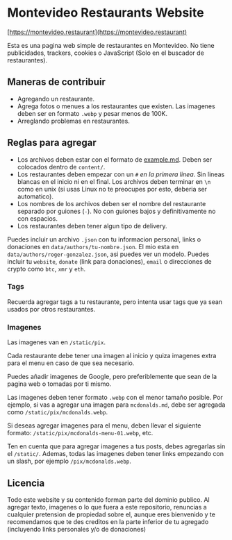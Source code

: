 # Montevideo Restaurants Website

[https://montevideo.restaurant](https://montevideo.restaurant)

Esta es una pagina web simple de restaurantes en Montevideo.
No tiene publicidades, trackers, cookies o JavaScript (Solo en el buscador de
restaurantes).

## Maneras de contribuir

- Agregando un restaurante.
- Agrega fotos o menues a los restaurantes que existen. Las imagenes deben ser
  en formato `.webp` y pesar menos de 100K.
- Arreglando problemas en restaurantes.

## Reglas para agregar

- Los archivos deben estar con el formato de [example.md](example.md). Deben ser
  colocados dentro de `content/`.
- Los restaurantes deben empezar con un `#` *en la primera linea*. Sin lineas
  blancas en el inicio ni en el final. Los archivos deben terminar en `\n` como
  en unix (si usas Linux no te preocupes por esto, deberia ser automatico).
- Los nombres de los archivos deben ser el nombre del restaurante separado por
  guiones (`-`). No con guiones bajos y definitivamente no con espacios.
- Los restaurantes deben tener algun tipo de delivery.

Puedes incluir un archivo `.json` con tu informacion personal, links o donaciones
en `data/authors/tu-nombre.json`. El mio esta en 
`data/authors/roger-gonzalez.json`, asi puedes ver un modelo. Puedes incluir tu 
`website`, `donate` (link para donaciones), `email` o direcciones de crypto como 
`btc`, `xmr` y `eth`.

### Tags

Recuerda agregar tags a tu restaurante, pero intenta usar tags que ya sean usados 
por otros restaurantes.

### Imagenes

Las imagenes van en `/static/pix`.

Cada restaurante debe tener una imagen al inicio y quiza imagenes extra para el 
menu en caso de que sea necesario.

Puedes añadir imagenes de Google, pero preferiblemente que sean de la pagina web
o tomadas por ti mismo.

Las imagenes deben tener formato `.webp` con el menor tamaño posible. Por 
ejemplo, si vas a agregar una imagen para `mcdonalds.md`, debe ser agregada como
`/static/pix/mcdonalds.webp`.

Si deseas agregar imagenes para el menu, deben llevar el siguiente formato:
`/static/pix/mcdonalds-menu-01.webp`, etc.

Ten en cuenta que para agregar imagenes a tus posts, debes agregarlas sin el 
`/static/`. Ademas, todas las imagenes deben tener links empezando con un slash,
por ejemplo `/pix/mcdonalds.webp`.

## Licencia

Todo este website y su contenido forman parte del dominio publico.
Al agregar texto, imagenes o lo que fuera a este repositorio, renuncias a 
cualquier pretension de propiedad sobre el, aunque eres bienvenido y te 
recomendamos que te des creditos en la parte inferior de tu agregado (incluyendo 
links personales y/o de donaciones)
